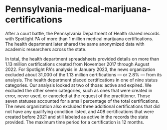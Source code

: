 # Pennsylvania-medical-marijuana-certifications
After a court battle, the Pennsylvania Department of Health shared records with Spotlight PA of more than 1 million medical marijuana certifications. The health department later shared the same anonymized data with academic researchers across the state.
<p></p>In total, the health department spreadsheets provided details on more than 1.13 million certifications created from November 2017 through August 2022.
For Spotlight PA's analysis in January 2023, the news organization excluded about 31,000 of the 1.13 million certifications — or 2.8% — from its analysis. The health department placed certifications in one of nine status categories. Our analysis looked at two of those: active and expired. We excluded the other seven categories, such as ones that were created in error, never used, or canceled at the request of the practitioner. Those seven statuses accounted for a small percentage of the total certifications.
The news organization also excluded three additional certifications that did not have any qualifying condition listed, and 408 certifications that were created before 2021 and still labeled as active in the records the state provided. The maximum time period for a certification is 12 months.


